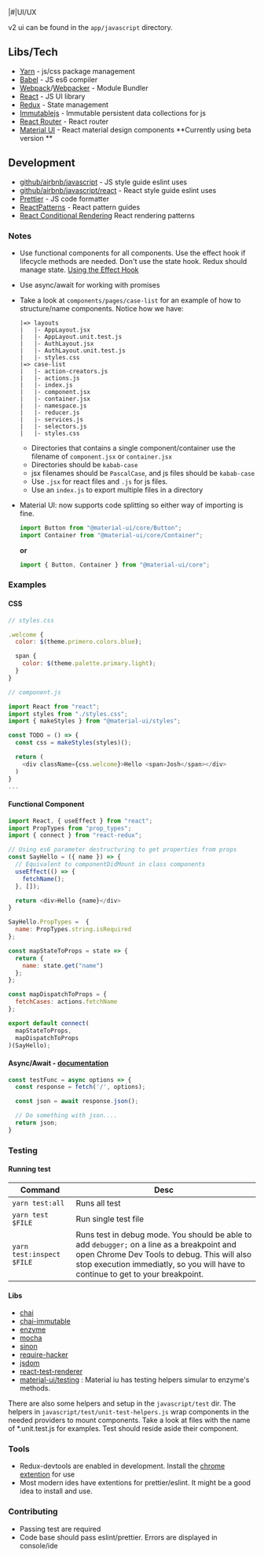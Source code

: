 |#|UI/UX

v2 ui can be found in the `app/javascript` directory.

## Libs/Tech
- [Yarn](https://yarnpkg.com/en/) - js/css package management
- [Babel](https://babeljs.io/) - JS es6 compiler
- [Webpack](https://webpack.js.org/)/[Webpacker](https://github.com/rails/webpacker) - Module Bundler
- [React](https://reactjs.org/) - JS UI library
- [Redux](https://redux.js.org/) - State management
- [Immutablejs](https://github.com/immutable-js/immutable-js) - Immutable persistent data collections for js
- [React Router](https://github.com/ReactTraining/react-router) - React router
- [Material UI](https://next.material-ui.com/) -  React material design components **Currently using beta version **

## Development
- [github/airbnb/javascript](https://github.com/airbnb/javascript) - JS style guide eslint uses
- [github/airbnb/javascript/react](https://github.com/airbnb/javascript/tree/master/react) - React style guide eslint uses
- [Prettier](https://prettier.io/) - JS code formatter
- [ReactPatterns](https://reactpatterns.com/) - React pattern guides
- [React Conditional Rendering](https://www.robinwieruch.de/conditional-rendering-react/) React rendering patterns

### Notes
- Use functional components for all components. Use the effect hook if lifecycle methods are needed. Don't use the state hook. Redux should manage state. [Using the Effect Hook](https://reactjs.org/docs/hooks-effect.html)
- Use async/await for working with promises
- Take a look at `components/pages/case-list` for an example of how to structure/name components. Notice how we have:
  ```
  |=> layouts
  |   |- AppLayout.jsx
  |   |- AppLayout.unit.test.js
  |   |- AuthLayout.jsx
  |   |- AuthLayout.unit.test.js
  |   |- styles.css
  |=> case-list
  |   |- action-creators.js
  |   |- actions.js
  |   |- index.js
  |   |- component.jsx
  |   |- container.jsx
  |   |- namespace.js
  |   |- reducer.js
  |   |- services.js
  |   |- selectors.js
  |   |- styles.css
  ```
  - Directories that contains a single component/container use the filename of `component.jsx` or `container.jsx`
  - Directories should be `kabab-case`
  - jsx filenames should be `PascalCase`, and js files should be `kabab-case`
  - Use `.jsx` for react files and `.js` for js files.
  - Use an `index.js` to export multiple files in a directory

- Material UI: now supports code splitting so either way of importing is fine.

  ```js
  import Button from "@material-ui/core/Button";
  import Container from "@material-ui/core/Container";
  ```

  **or**

  ```js
  import { Button, Container } from "@material-ui/core";
  ```

### Examples

#### CSS

```js
// styles.css

.welcome {
  color: $(theme.primero.colors.blue);

  span {
    color: $(theme.palette.primary.light);
  }
}
```

```js
// component.js

import React from "react";
import styles from "./styles.css";
import { makeStyles } from "@material-ui/styles";

const TODO = () => {
  const css = makeStyles(styles)();

  return (
    <div className={css.welcome}>Hello <span>Josh</span></div>
  )
}
...
```

#### Functional Component
```js
import React, { useEffect } from "react";
import PropTypes from "prop_types";
import { connect } from "react-redux";

// Using es6 parameter destructuring to get properties from props
const SayHello = ({ name }) => {
  // Equivalent to componentDidMount in class components
  useEffect(() => {
    fetchName();
  }, []);

  return <div>Hello {name}</div>
}

SayHello.PropTypes =  {
  name: PropTypes.string.isRequired
};

const mapStateToProps = state => {
  return {
    name: state.get("name")
  };
};

const mapDispatchToProps = {
  fetchCases: actions.fetchName
};

export default connect(
  mapStateToProps,
  mapDispatchToProps
)(SayHello);
```

#### Async/Await - [documentation](https://developer.mozilla.org/en-US/docs/Web/JavaScript/Reference/Statements/async_function)

```js
const testFunc = async options => {
  const response = fetch('/', options);

  const json = await response.json();

  // Do something with json....
  return json;
}
```

### Testing
#### Running test
| Command | Desc |
| ------------------ | ----------- |
| `yarn test:all` | Runs all test |
| `yarn test $FILE` | Run single test file |
| `yarn test:inspect $FILE` | Runs test in debug mode. You should be able to add `debugger;` on a line as a breakpoint and open Chrome Dev Tools to debug. This will also stop execution immediatly, so you will have to continue to get to your breakpoint. |

#### Libs
- [chai](https://www.chaijs.com/)
- [chai-immutable](https://github.com/astorije/chai-immutable)
- [enzyme](https://github.com/airbnb/enzyme)
- [mocha](https://mochajs.org/)
- [sinon](https://sinonjs.org/)
- [require-hacker](https://github.com/catamphetamine/require-hacker)
- [jsdom](https://github.com/jsdom/jsdom)
- [react-test-renderer](https://reactjs.org/docs/test-renderer.html)
- [material-ui/testing](https://material-ui.com/guides/testing/#testing) : Material iu has testing helpers simular to enzyme's methods.

There are also some helpers and setup in the `javascript/test` dir. The helpers in `javascript/test/unit-test-helpers.js` wrap components in the needed providers to mount components. Take a look at files with the name of *.unit.test.js for examples. Test should reside aside their component.

### Tools
- Redux-devtools are enabled in development. Install the [chrome extention](https://chrome.google.com/webstore/detail/redux-devtools/lmhkpmbekcpmknklioeibfkpmmfibljd?hl=en) for use
- Most modern ides have extentions for prettier/eslint. It might be a good idea to install and use.

### Contributing
- Passing test are required
- Code base should pass eslint/prettier. Errors are displayed in console/ide
